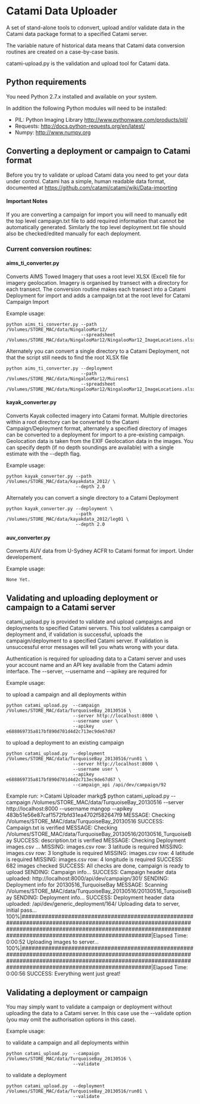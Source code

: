 # Catami Data Uploader

A set of stand-alone tools to cdonvert, upload and/or validate data in the Catami data package format to a specified Catami server.

The variable nature of historical data means that Catami data conversion routines are created on a case-by-case basis. 

catami-upload.py is the validation and upload tool for Catami data.

## Python requirements

You need Python 2.7.x installed and available on your system.

In addition the following Python modules will need to be installed:
* PIL: Python Imaging Library http://www.pythonware.com/products/pil/
* Requests: http://docs.python-requests.org/en/latest/
* Numpy: http://www.numpy.org
	
## Converting a deployment or campaign to Catami format

Before you try to validate or upload Catami data you need to get your data under control.  Catami has a simple, human readable
data format, documented at https://github.com/catami/catami/wiki/Data-importing

#### Important Notes
If you are converting a campaign for import you will need to manually edit the top level campaign.txt file to add required information
that cannot be automatically generated.  Similarly the top level deployment.txt file should also be checked/edited manually for each deployment.

### Current conversion routines:
#### aims_ti_converter.py
Converts AIMS Towed Imagery that uses a root level XLSX (Excel) file for imagery geolocation. Imagery is organised
by transect with a directory for each transect. The conversion routine makes each transect into a Catami Deployment for
import and adds a campaign.txt at the root level for Catami Campaign Import

Example usage:
    
    python aims_ti_converter.py --path /Volumes/STORE_MAC/data/NingalooMar12/
                                --spreadsheet /Volumes/STORE_MAC/data/NingalooMar12/NingalooMar12_ImageLocations.xlsx

Alternately you can convert a single directory to a Catami Deployment, not that the script still needs to find the root XLSX file

    python aims_ti_converter.py --deployment 
                                --path /Volumes/STORE_MAC/data/NingalooMar12/Muirons1
                                --spreadsheet /Volumes/STORE_MAC/data/NingalooMar12/NingalooMar12_ImageLocations.xlsx

#### kayak_converter.py
Converts Kayak collected imagery into Catami format.  Multiple directories within a root directory can be converted to the
Catami Campaign/Deployment format, alternately a specified directory of images can be converted to a deployment for import to 
a pre-existing campaign. Geolocation data is taken from the EXIF Geolocation data in the images.  You can specify depth (if no
depth soundings are available) with a single estimate with the --depth flag.


Example usage:

    python kayak_converter.py --path /Volumes/STORE_MAC/data/kayakdata_2012/ \
                              --depth 2.0

Alternately you can convert a single directory to a Catami Deployment

    python kayak_converter.py --deployment \
                              --path /Volumes/STORE_MAC/data/kayakdata_2012/leg01 \
                              --depth 2.0

#### auv_converter.py
Converts AUV data from U-Sydney ACFR to Catami format for import. Under developement.

Example usage:

	None Yet.

## Validating and uploading deployment or campaign to a Catami server

catami_upload.py is provided to validate and upload campaigns and deployments to specified Catami servers.  This tool
validates a campaign or deployment and, if validation is successful, uploads the campaign/deployment to a specified
Catami server.  If validation is unsuccessful error messages will tell you whats wrong with your data.  

Authentication is required for uploading data to a Catami server and uses your account name and an API key available
from the Catami admin interface.  The --server, --username and --apikey are required for 

Example usage:

to upload a campaign and all deployments within

    python catami_upload.py  --campaign /Volumes/STORE_MAC/data/TurquoiseBay_20130516 \
                             --server http://localhost:8000 \
                             --username user \
                             --apikey e688869735a817bf890d701d4d2c713ec9de67d67

to upload a deployment to an existing campaign

    python catami_upload.py  --deployment /Volumes/STORE_MAC/data/TurquoiseBay_20130516/run01 \
    			    		 --server http://localhost:8000 \
    			     		 --username user \
							 --apikey e688869735a817bf890d701d4d2c713ec9de67d67 \
    			     		 --campaign_api /api/dev/campaign/92

Example run:
	>:Catami Uploader markg$ python catami_upload.py --campaign /Volumes/STORE_MAC/data/TurquoiseBay_20130516  --server http://localhost:8000 --username mangop --apikey 483b51e56e87caf1572fbfd31ea4702f582647f9
	MESSAGE: Checking /Volumes/STORE_MAC/data/TurquoiseBay_20130516
	SUCCESS: Campaign.txt is verified
	MESSAGE: Checking /Volumes/STORE_MAC/data/TurquoiseBay_20130516/20130516_TurquoiseBay
	SUCCESS: description.txt is verified
	MESSAGE: Checking Deployment images.csv ...
	MISSING: images.csv row: 3 latitude is required
	MISSING: images.csv row: 3 longitude is required
	MISSING: images.csv row: 4 latitude is required
	MISSING: images.csv row: 4 longitude is required
	SUCCESS: 682  images checked
	SUCCESS: All checks are done, campaign is ready to upload
	SENDING: Campaign info...
	SUCCESS: Campaign header data uploaded: http://localhost:8000/api/dev/campaign/301/
	SENDING: Deployment info for 20130516_TurquoiseBay
	MESSAGE: Scanning /Volumes/STORE_MAC/data/TurquoiseBay_20130516/20130516_TurquoiseBay
	SENDING: Deployment info...
	SUCCESS: Deployment header data uploaded: /api/dev/generic_deployment/164/
	Uploading data to server, initial pass...
	100%|################################################################################################################################################################################################################|Elapsed Time: 0:00:52
	Uploading images to server...
	100%|################################################################################################################################################################################################################|Elapsed Time: 0:00:56
	SUCCESS: Everything went just great!


## Validating a deployment or campaign

You may simply want to validate a campaign or deployment without uploading the data to a Catami server. In
this case use the --validate option (you may omit the authorisation options in this case).

Example usage:

to validate a campaign and all deployments within

    python catami_upload.py  --campaign /Volumes/STORE_MAC/data/TurquoiseBay_20130516 \
                             --validate

to validate a deployment

    python catami_upload.py  --deployment /Volumes/STORE_MAC/data/TurquoiseBay_20130516/run01 \
    			     		 --validate
